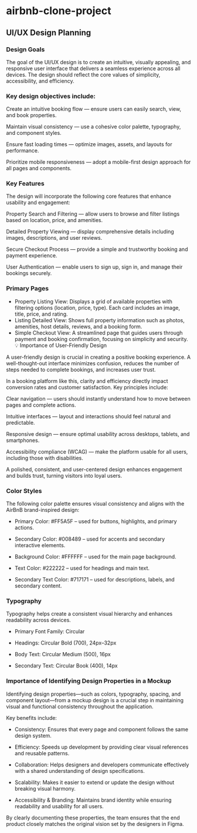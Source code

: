 # airbnb-clone-project

## UI/UX Design Planning

### Design Goals

The goal of the UI/UX design is to create an intuitive, visually appealing, and responsive user interface that delivers a seamless experience across all devices. The design should reflect the core values of simplicity, accessibility, and efficiency.

### Key design objectives include:

Create an intuitive booking flow — ensure users can easily search, view, and book properties.

Maintain visual consistency — use a cohesive color palette, typography, and component styles.

Ensure fast loading times — optimize images, assets, and layouts for performance.

Prioritize mobile responsiveness — adopt a mobile-first design approach for all pages and components.

### Key Features

The design will incorporate the following core features that enhance usability and engagement:

Property Search and Filtering — allow users to browse and filter listings based on location, price, and amenities.

Detailed Property Viewing — display comprehensive details including images, descriptions, and user reviews.

Secure Checkout Process — provide a simple and trustworthy booking and payment experience.

User Authentication — enable users to sign up, sign in, and manage their bookings securely.

### Primary Pages

- Property Listing View: Displays a grid of available properties with filtering options (location, price, type). Each card includes an image, title, price, and rating.
- Listing Detailed View: Shows full property information such as photos, amenities, host details, reviews, and a booking form.
- Simple Checkout View: A streamlined page that guides users through payment and booking confirmation, focusing on simplicity and security.
  💡 Importance of User-Friendly Design

A user-friendly design is crucial in creating a positive booking experience. A well-thought-out interface minimizes confusion, reduces the number of steps needed to complete bookings, and increases user trust.

In a booking platform like this, clarity and efficiency directly impact conversion rates and customer satisfaction.
Key principles include:

Clear navigation — users should instantly understand how to move between pages and complete actions.

Intuitive interfaces — layout and interactions should feel natural and predictable.

Responsive design — ensure optimal usability across desktops, tablets, and smartphones.

Accessibility compliance (WCAG) — make the platform usable for all users, including those with disabilities.

A polished, consistent, and user-centered design enhances engagement and builds trust, turning visitors into loyal users.

### Color Styles

The following color palette ensures visual consistency and aligns with the AirBnB brand-inspired design:

- Primary Color: #FF5A5F – used for buttons, highlights, and primary actions.

- Secondary Color: #008489 – used for accents and secondary interactive elements.

- Background Color: #FFFFFF – used for the main page background.

- Text Color: #222222 – used for headings and main text.

- Secondary Text Color: #717171 – used for descriptions, labels, and secondary content.

### Typography

Typography helps create a consistent visual hierarchy and enhances readability across devices.

- Primary Font Family: Circular

- Headings: Circular Bold (700), 24px–32px

- Body Text: Circular Medium (500), 16px

- Secondary Text: Circular Book (400), 14px

### Importance of Identifying Design Properties in a Mockup

Identifying design properties—such as colors, typography, spacing, and component layout—from a mockup design is a crucial step in maintaining visual and functional consistency throughout the application.

Key benefits include:

- Consistency: Ensures that every page and component follows the same design system.

- Efficiency: Speeds up development by providing clear visual references and reusable patterns.

- Collaboration: Helps designers and developers communicate effectively with a shared understanding of design specifications.

- Scalability: Makes it easier to extend or update the design without breaking visual harmony.

- Accessibility & Branding: Maintains brand identity while ensuring readability and usability for all users.

By clearly documenting these properties, the team ensures that the end product closely matches the original vision set by the designers in Figma.
